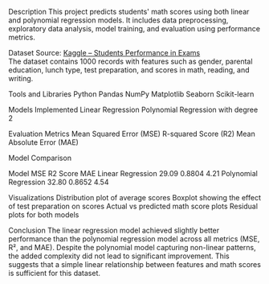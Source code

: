 

Description
This project predicts students' math scores using both linear and polynomial regression models.
It includes data preprocessing, exploratory data analysis, model training, and evaluation using performance metrics.

Dataset
Source: [Kaggle – Students Performance in Exams](https://www.kaggle.com/datasets/spscientist/students-performance-in-exams)  
The dataset contains 1000 records with features such as gender, parental education, lunch type, test preparation, and scores in math, reading, and writing.

Tools and Libraries
 Python
 Pandas
 NumPy
 Matplotlib
 Seaborn
 Scikit-learn

Models Implemented
Linear Regression
Polynomial Regression with degree 2

Evaluation Metrics
Mean Squared Error (MSE)
R-squared Score (R2)
Mean Absolute Error (MAE)

Model Comparison

Model                  MSE       R2 Score   MAE
Linear Regression      29.09     0.8804     4.21
Polynomial Regression  32.80     0.8652     4.54

Visualizations
Distribution plot of average scores
Boxplot showing the effect of test preparation on scores
Actual vs predicted math score plots
Residual plots for both models

Conclusion
The linear regression model achieved slightly better performance than the polynomial regression model across all metrics (MSE, R², and MAE).
Despite the polynomial model capturing non-linear patterns, the added complexity did not lead to significant improvement.
This suggests that a simple linear relationship between features and math scores is sufficient for this dataset.



